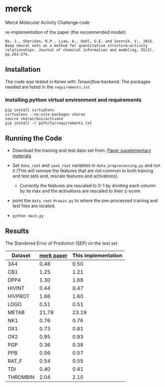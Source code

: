 # merck
Merck Molecular Activity Challenge code

re-implementation of the paper (the recommended model): 

`Ma, J., Sheridan, R.P., Liaw, A., Dahl, G.E. and Svetnik, V., 2015. Deep neural nets as a method for quantitative structure–activity relationships. Journal of chemical information and modeling, 55(2), pp.263-274.`

## Installation
The code was tested in _Keras_ with _Tensorflow_ backend. 
The packages needed are listed in the `requirements.txt`

### Installing python virtual environment and requirements
 ```
 pip install virtualenv
 virtualenv --no-site-packages vkeras
 source vkeras/bin/activate
 pip install -r path/to/requirements.txt

 ```
 

## Running the Code
* Download the training and test data-set from: [Paper supplementary materials](http://pubs.acs.org/doi/suppl/10.1021/ci500747n/suppl_file/ci500747n_si_002.zip)

* Set `data_root` and `save_root` variables in `data_preprocessing.py` and run it (This will remove the features that are not common to both training and test sets and, rescale features and activations).

    * Currently the features are rescaled to 0-1 by dividing each column by its max and the activations are rescaled to their z-score  

* point the `data_root` in `main.py` to where the pre-processed training and test files are located.

* `python main.py`


## Results

The Standered Error of Prediction (SEP) on the test set

| Dataset  | [merk paper](http://www.cs.toronto.edu/~gdahl/papers/deepQSARJChemInfModel2015.pdf) | This implementation |
|----------|------------|---------------------|
| 3A4      | 0.48       | 0.50                |
| CB1      | 1.25       | 1.21                |
| DPP4     | 1.30       | 1.68                |
| HIVINT   | 0.44       | 0.47                |
| HIVPROT  | 1.66       | 1.60                |
| LOGD     | 0.51       | 0.51                |
| METAB    | 21.78      | 23.19               |
| NK1      | 0.76       | 0.76                |
| OX1      | 0.73       | 0.81                |
| OX2      | 0.95       | 0.93                |
| PGP      | 0.36       | 0.38                |
| PPB      | 0.56       | 0.57                |
| RAT_F    | 0.54       | 0.55                |
| TDI      | 0.40       | 0.41                |
| THROMBIN | 2.04       | 2.10                |

